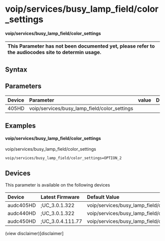 ﻿---
description: voip/services/busy_lamp_field/color_settings
search: false
---

# voip/services/busy_lamp_field/color_settings

#### voip/services/busy_lamp_field/color_settings


| This Parameter has not been documented yet, please refer to the audiocodes site to determin usage.  | 
| :--- |

## Syntax

## Parameters
|Device|Parameter|value|Description|
|:---|:---|:---|:---|
| 405HD | voip/services/busy_lamp_field/color_settings |  |  |

## Examples
#### voip/services/busy_lamp_field/color_settings

voip/services/busy_lamp_field/color_settings

```
voip/services/busy_lamp_field/color_settings=OPTION_2
```

## Devices
This parameter is available on the following devices

| Device | Latest Firmware | Default Value |
|:---|:---|:---|
| audc405HD | ;UC_3.0.1.322 | voip/services/busy_lamp_field/color_settings=OPTION_2 
| audc440HD | ;UC_3.0.1.322 | voip/services/busy_lamp_field/color_settings=OPTION_2 
| audc450HD | ;UC_3.0.4.111.77 | voip/services/busy_lamp_field/color_settings=OPTION_2 

(view disclaimer)[disclaimer]
